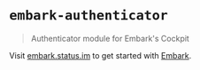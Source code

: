 # `embark-authenticator`

> Authenticator module for Embark's Cockpit

Visit [embark.status.im](https://embark.status.im/) to get started with
[Embark](https://github.com/embark-framework/embark).
